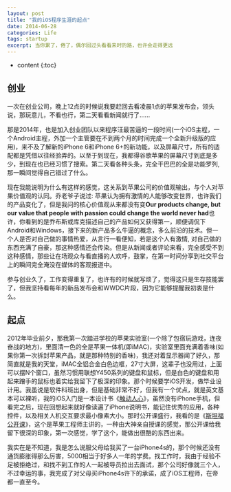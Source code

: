```yaml
---
layout: post
title: "我的iOS程序生涯的起点"
date: 2014-06-28
categories: Life
tags: startup
excerpt: 当你累了，倦了，偶尔回过头看看来时的路，也许会走得更远
---
```


* content
{:toc}

## 创业

一次在创业公司，晚上12点的时候说我要赶回去看凌晨1点的苹果发布会，领头说，那玩意儿，不看也行，第二天看看新闻就行了......

那是2014年，也是加入创业团队以来程序汪最苦逼的一段时间(一个iOS主程，一个Android主程，外加一个主管要在不到两个月的时间完成一个全新升级版的应用)，来不及了解新的iPhone 6和iPhone 6+的新功能，以及屏幕尺寸，所有的适配都是凭借以往经验弄的。以至于到现在，我都得谷歌苹果的屏幕尺寸到底是多少，到现在也已经习惯了搜索。第二天看各种头条，完全干巴巴的全是功能罗列, 那一瞬间觉得自己错过了什么。

现在我能说明为什么有这样的感觉，这关系到苹果公司的价值观输出，与个人对苹果价值观的认同。乔老爷子说过: 苹果认为拥有激情的人能够改变世界，也许我们的产品变化了，但是我问的核心价值观从来都没有变**Our products change, but our value that people with passion could change the world never had**也许，你看到的是乔布斯或库克描述自己的产品如何又获得第一，顺便调侃下Android和Windows，接下来的新产品多么牛逼的概念，多么前沿的技术。但一个人是否对自己做的事情热爱，从言行一看便知，若是这个人有激情, 对自己做的东西充满了自豪，那这种感情还会传染。但是从新闻或者评论来看，完全感受不到这种感情，那些让在场观众与看直播的人欢呼，鼓掌，在第一时间分享到社交平台上的瞬间完全淹没在媒体的客观报道中。

参与创业久了，工作变得重复了，也许有的时候就写烦了，觉得这只是生存技能罢了，但我坚持看每年的新品发布会和WWDC片段，因为它能够提醒我初衷是什么。

## 起点

2012年毕业前夕，那我第一次踏进学校的苹果实验室(一个除了包宿玩游戏，连夜奋战的地方)，里面清一色的全是苹果一体机(即iMAC)，实验室里面充满着香味(如果你第一次拆封苹果产品，就是那种特别的香味)，我还对着显示器闻了好久，那简直就是我的天堂，iMAC全铝合金白色边框，27寸大屏，这辈子也没用过，上面可以摆N个窗口，虽然习惯用联想Y450系列的键盘和鼠标，但是白色的键盘和用起来蹭手的鼠标也着实给我留下了极深的印象。那个时候要学iOS开发，做毕业设计用。我虽说是软件科班出身，但是基础非常不好，但我有一个优点，就是英文基本可以裸听，我的iOS入门是一本设计书《[触动人心][1]》，虽然没有iPhone手机，但看完之后，现在回想起来就好像读遍了iPhone说明书，能记住优秀的应用，各种控件，以及相关人机交互要求最小像素大小。那时公开课盛行，我看的是《[斯坦福公开课][2]》，这个是苹果工程师主讲的，一种由大神亲自授课的感觉，那公开课给我留下很深的印象，第一次感觉，学了这个，能做出很酷的东西出来。

我实在是不知道，我是怎么说服父母给我买了一台iPhone4s的，那个时候还没有通货膨胀得那么厉害，5000相当于好多人一年的学费。找工作时，我由于经验不足被拒绝过，和找不到工作的人一起被导员拉出去面试，那个公司好像就三个人，不过幸运的事，我完成了对父母买iPhone4s许下的承诺，成了iOS工程师，在帝都一直至今。

[1]: http://baike.baidu.com/link?url=Sw65FF6DpAqs7j7S1KT9DBVgC3JH9BNhozKWeCMJ5UZISqtd6PzNzmSeoz4TbXsR6osNYyO7tJ4b1FwqlUdVja
[2]: https://cs193p.sites.stanford.edu/
